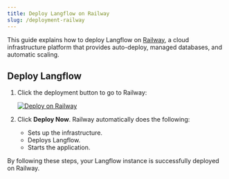 ```yaml
---
title: Deploy Langflow on Railway
slug: /deployment-railway
---
```


This guide explains how to deploy Langflow on [Railway](https://railway.app/), a cloud infrastructure platform that provides auto-deploy, managed databases, and automatic scaling.

## Deploy Langflow

1. Click the deployment button to go to Railway:

   [![Deploy on Railway](/logos/railway-deploy.svg)](https://railway.app/template/JMXEWp?referralCode=MnPSdg)

2. Click **Deploy Now**. 
Railway automatically does the following:
   - Sets up the infrastructure.
   - Deploys Langflow.
   - Starts the application.

By following these steps, your Langflow instance is successfully deployed on Railway.
